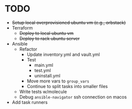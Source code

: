 # TODO

* ~~Setup local overprovisioned ubuntu vm (e.g., orbstack)~~
* Terraform
  * ~~Deploy to local ubuntu vm~~
  * ~~Deploy to rack ubuntu server~~
* Ansible
  * Refactor
    * Update inventory.yml and vault.yml
    * Test
      * main.yml
      * test.yml
      * uninstall.yml
    * Move more vars to `group_vars`
    * Continue to split tasks into smaller files
  * Write tests w/molecule
  * Debug `ansible-navigator` ssh connection on macos
* Add task runners
